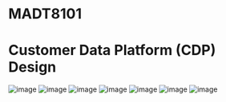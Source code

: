 # MADT8101

# Customer Data Platform (CDP) Design
![image](https://github.com/rindfleisch/MADT8101/blob/1f75a828642a9c8b6605032d1cb4e76465b4df6f/Workshop%201%20Customer%20Data%20Platform(CDP)/Slide%201.png)
![image](https://github.com/rindfleisch/MADT8101/blob/1f75a828642a9c8b6605032d1cb4e76465b4df6f/Workshop%201%20Customer%20Data%20Platform(CDP)/Slide%202.png)
![image](https://github.com/rindfleisch/MADT8101/blob/1f75a828642a9c8b6605032d1cb4e76465b4df6f/Workshop%201%20Customer%20Data%20Platform(CDP)/Slide%203.png)
![image](https://github.com/rindfleisch/MADT8101/blob/1f75a828642a9c8b6605032d1cb4e76465b4df6f/Workshop%201%20Customer%20Data%20Platform(CDP)/Slide%204.png)
![image](https://github.com/rindfleisch/MADT8101/blob/1f75a828642a9c8b6605032d1cb4e76465b4df6f/Workshop%201%20Customer%20Data%20Platform(CDP)/Slide%205.png)
![image](https://github.com/rindfleisch/MADT8101/blob/1f75a828642a9c8b6605032d1cb4e76465b4df6f/Workshop%201%20Customer%20Data%20Platform(CDP)/Slide%206.png)
![image](https://github.com/rindfleisch/MADT8101/blob/1f75a828642a9c8b6605032d1cb4e76465b4df6f/Workshop%201%20Customer%20Data%20Platform(CDP)/Slide%207.png)
